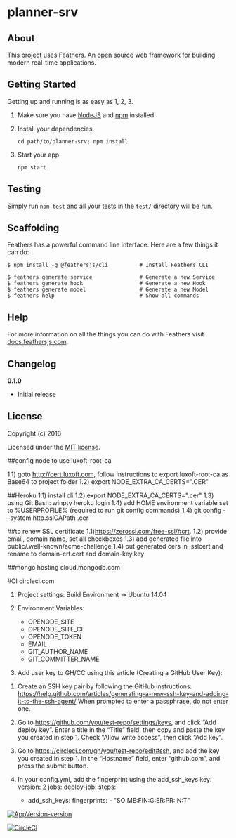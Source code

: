 # planner-srv

> 

## About

This project uses [Feathers](http://feathersjs.com). An open source web framework for building modern real-time applications.

## Getting Started

Getting up and running is as easy as 1, 2, 3.

1. Make sure you have [NodeJS](https://nodejs.org/) and [npm](https://www.npmjs.com/) installed.
2. Install your dependencies

    ```
    cd path/to/planner-srv; npm install
    ```

3. Start your app

    ```
    npm start
    ```

## Testing

Simply run `npm test` and all your tests in the `test/` directory will be run.

## Scaffolding

Feathers has a powerful command line interface. Here are a few things it can do:

```
$ npm install -g @feathersjs/cli          # Install Feathers CLI

$ feathers generate service               # Generate a new Service
$ feathers generate hook                  # Generate a new Hook
$ feathers generate model                 # Generate a new Model
$ feathers help                           # Show all commands
```

## Help

For more information on all the things you can do with Feathers visit [docs.feathersjs.com](http://docs.feathersjs.com).

## Changelog

__0.1.0__

- Initial release

## License

Copyright (c) 2016

Licensed under the [MIT license](LICENSE).

##config node to use luxoft-root-ca

1.1) goto http://cert.luxoft.com, follow instructions to export luxoft-root-ca as Base64 to project folder
1.2) export NODE_EXTRA_CA_CERTS="<your cert file name>.CER"

##Heroku
1.1) install cli
1.2) export NODE_EXTRA_CA_CERTS="<path to your Luxoft cert>.cer"
1.3) using Git Bash: winpty heroku login
1.4) add HOME environment variable set to %USERPROFILE% (required to run git config commands)
1.4) git config --system http.sslCAPath <path to your Luxoft cert>.cer


##to renew SSL certificate
1.1)https://zerossl.com/free-ssl/#crt.
1.2) provide email, domain name, set all checkboxes
1.3) add generated file into public/.well-known/acme-challenge
1.4) put generated cers in .sslcert and rename to domain-crt.cert and domain-key.key

##mongo hosting
cloud.mongodb.com

#CI
circleci.com

1. Project settings:
Build Environment -> Ubuntu 14.04

2. Environment Variables: 
    - OPENODE_SITE
    - OPENODE_SITE_CI
    - OPENODE_TOKEN
    - EMAIL
    - GIT_AUTHOR_NAME
    - GIT_COMMITTER_NAME    

3. Add user key to GH/CC using this article (Creating a GitHub User Key):

1) Create an SSH key pair by following the GitHub instructions: https://help.github.com/articles/generating-a-new-ssh-key-and-adding-it-to-the-ssh-agent/
When prompted to enter a passphrase, do not enter one.

2) Go to https://github.com/you/test-repo/settings/keys, and click “Add deploy key”. Enter a title in the “Title” field, then copy and paste the key you created in step 1. Check “Allow write access”, then click “Add key”.

3) Go to https://circleci.com/gh/you/test-repo/edit#ssh, and add the key you created in step 1. In the “Hostname” field, enter “github.com”, and press the submit button.

4) In your config.yml, add the fingerprint using the add_ssh_keys key:
version: 2
jobs:
  deploy-job:
    steps:
      - add_ssh_keys:
          fingerprints:
            - "SO:ME:FIN:G:ER:PR:IN:T"




    
[![AppVersion-version](https://img.shields.io/badge/AppVersion-0.1.0-brightgreen.svg?style=flat)](https://github.com/delvedor/appversion?#version)

[![CircleCI](https://circleci.com/gh/ganchikov/planner-fsrv.svg?style=svg)](https://circleci.com/gh/ganchikov/planner-fsrv)


